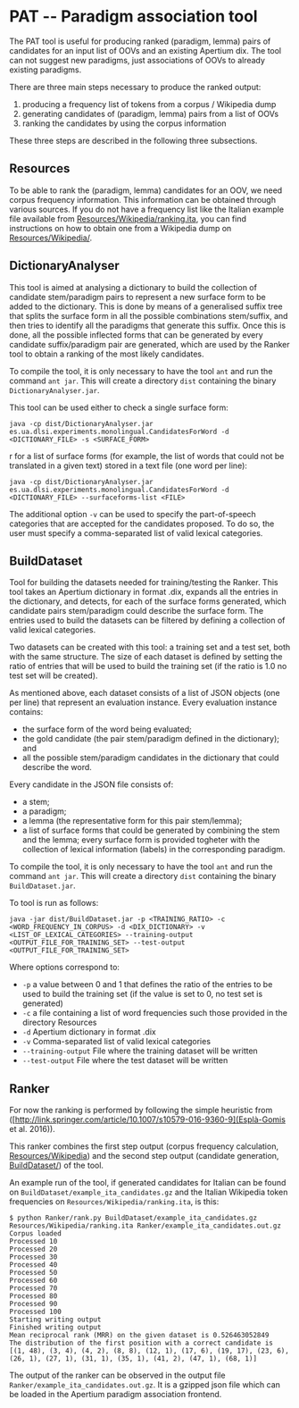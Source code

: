 # PAT -- Paradigm association tool

The PAT tool is useful for producing ranked (paradigm, lemma) pairs of candidates for an input list of OOVs and an existing Apertium dix. The tool can not suggest new paradigms, just associations of OOVs to already existing paradigms.

There are three main steps necessary to produce the ranked output:

1. producing a frequency list of tokens from a corpus / Wikipedia dump
2. generating candidates of (paradigm, lemma) pairs from a list of OOVs
3. ranking the candidates by using the corpus information

These three steps are described in the following three subsections.

## Resources

To be able to rank the (paradigm, lemma) candidates for an OOV, we need corpus frequency information. This information can be obtained through various sources. If you do not have a frequency list like the Italian example file available from [Resources/Wikipedia/ranking.ita](Resources/Wikipedia/ranking.ita), you can find instructions on how to obtain one from a Wikipedia dump on [Resources/Wikipedia/](Resources/Wikipedia/).

## DictionaryAnalyser

This tool is aimed at analysing a dictionary to build the collection of candidate stem/paradigm pairs to represent a new surface form to be added to the dictionary. This is done by means of a generalised suffix tree that splits the surface form in all the possible combinations stem/suffix, and then tries to identify all the paradigms that generate this suffix. Once this is done, all the possible inflected forms that can be generated by every candidate suffix/paradigm pair are generated, which are used by the Ranker tool to obtain a ranking of the most likely candidates.

To compile the tool, it is only necessary to have the tool ```ant``` and run the command ```ant jar```. This will create a directory ```dist``` containing the binary ```DictionaryAnalyser.jar```.

This tool can be used either to check a single surface form:

```java -cp dist/DictionaryAnalyser.jar es.ua.dlsi.experiments.monolingual.CandidatesForWord -d <DICTIONARY_FILE> -s <SURFACE_FORM>```

 r for a list of surface forms (for example, the list of words that could not be translated in a given text) stored in a text file (one word per line):

```java -cp dist/DictionaryAnalyser.jar es.ua.dlsi.experiments.monolingual.CandidatesForWord -d <DICTIONARY_FILE> --surfaceforms-list <FILE>```

The additional option  ```-v``` can be used to specify the part-of-speech categories that are accepted for the candidates proposed. To do so, the user must specify a comma-separated list of valid lexical categories.


## BuildDataset

Tool for building the datasets needed for training/testing the Ranker. This tool takes an Apertium dictionary in format .dix, expands all the entries in the dictionary, and detects, for each of the surface forms generated, which candidate pairs stem/paradigm could describe the surface form. The entries used to build the datasets can be filtered by defining a collection of valid lexical categories.

Two datasets can be created with this tool: a training set and a test set, both with the same structure. The size of each dataset is defined by setting the ratio of entries that will be used to build the training set (if the ratio is 1.0 no test set will be created). 

As mentioned above, each dataset consists of a list of JSON objects (one per line) that represent an evaluation instance. Every evaluation instance contains:
 - the surface form of the word being evaluated;
 - the gold candidate (the pair stem/paradigm defined in the dictionary); and
 - all the possible stem/paradigm candidates in the dictionary that could describe the word.

Every candidate in the JSON file consists of:
 - a stem;
 - a paradigm;
 - a lemma (the representative form for this pair stem/lemma); 
 - a list of surface forms that could be generated by combining the stem and the lemma; every surface form is provided togheter with the collection of lexical information (labels) in the corresponding paradigm.

To compile the tool, it is only necessary to have the tool ```ant``` and run the command ```ant jar```. This will create a directory ```dist``` containing the binary ```BuildDataset.jar```.

To tool is run as follows:
```
java -jar dist/BuildDataset.jar -p <TRAINING_RATIO> -c <WORD_FREQUENCY_IN_CORPUS> -d <DIX_DICTIONARY> -v <LIST_OF_LEXICAL_CATEGORIES> --training-output <OUTPUT_FILE_FOR_TRAINING_SET> --test-output <OUTPUT_FILE_FOR_TRAINING_SET>
```
Where options correspond to:
 - ```-p``` a value between 0 and 1 that defines the ratio of the entries to be used to build the training set (if the value is set to 0, no test set is generated)
 - ```-c``` a file containing a list of word frequencies such those provided in the directory Resources
 - ```-d``` Apertium dictionary in format .dix
 - ```-v``` Comma-separated list of valid lexical categories
 - ```--training-output``` File where the training dataset will be written
 - ```--test-output``` File where the test dataset will be written

## Ranker

For now the ranking is performed by following the simple heuristic from ([http://link.springer.com/article/10.1007/s10579-016-9360-9](Esplà-Gomis et al. 2016)).

This ranker combines the first step output (corpus frequency calculation, [Resources/Wikipedia](Resources/Wikipedia)) and the second step output (candidate generation, [BuildDataset/](BuildDataset/)) of the tool.

An example run of the tool, if generated candidates for Italian can be found on ```BuildDataset/example_ita_candidates.gz``` and the Italian Wikipedia token frequencies on ```Resources/Wikipedia/ranking.ita```, is this:

```
$ python Ranker/rank.py BuildDataset/example_ita_candidates.gz Resources/Wikipedia/ranking.ita Ranker/example_ita_candidates.out.gz
Corpus loaded
Processed 10
Processed 20
Processed 30
Processed 40
Processed 50
Processed 60
Processed 70
Processed 80
Processed 90
Processed 100
Starting writing output
Finished writing output
Mean reciprocal rank (MRR) on the given dataset is 0.526463052849
The distribution of the first position with a correct candidate is [(1, 48), (3, 4), (4, 2), (8, 8), (12, 1), (17, 6), (19, 17), (23, 6), (26, 1), (27, 1), (31, 1), (35, 1), (41, 2), (47, 1), (68, 1)]
```

The output of the ranker can be observed in the output file ```Ranker/example_ita_candidates.out.gz```. It is a gzipped json file which can be loaded in the Apertium paradigm association frontend.
